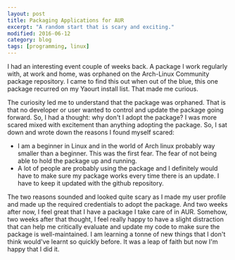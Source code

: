 ```yaml
---
layout: post
title: Packaging Applications for AUR
excerpt: "A random start that is scary and exciting."
modified: 2016-06-12
category: blog
tags: [programming, linux]
---
```


I had an interesting event couple of weeks back. A package I work regularly with, at work and home, was orphaned on the Arch-Linux Community package repository. I came to find this out when out of the blue, this one package recurred on my Yaourt install list. That made me curious.

The curiosity led me to understand that the package was orphaned. That is that no developer or user wanted to control and update the package going forward. So, I had a thought: why don't I adopt the package? I was more scared mixed with excitement than anything adopting the package. So, I sat down and wrote down the reasons I found myself scared:

- I am a beginner in Linux and in the world of Arch linux probably way smaller than a beginner. This was the first fear. The fear of not being able to hold the package up and running.
- A lot of people are probably using the package and I definitely would have to make sure my package works every time there is an update. I have to keep it updated with the github repository.

The two reasons sounded and looked quite scary as I made my user profile and made up the required credentials to adopt the package. And two weeks after now, I feel great that I have a package I take care of in AUR. Somehow, two weeks after that thought, I feel really happy to have a slight distraction that can help me critically evaluate and update my code to make sure the package is well-maintained. I am learning a tonne of new things that I don't think would've learnt so quickly before. It was a leap of faith but now I'm happy that I did it.

